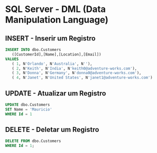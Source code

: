 # SQL Server - DML (Data Manipulation Language)

## INSERT - Inserir um Registro

~~~sql
INSERT INTO dbo.Customers
   ([CustomerId],[Name],[Location],[Email])
VALUES
   ( 1, N'Orlando', N'Australia', N''),
   ( 2, N'Keith', N'India', N'keith0@adventure-works.com'),
   ( 3, N'Donna', N'Germany', N'donna0@adventure-works.com'),
   ( 4, N'Janet', N'United States', N'janet1@adventure-works.com')
~~~

## UPDATE - Atualizar um Registro

~~~sql
UPDATE dbo.Customers
SET Name = 'Mauricio'
WHERE Id = 1
~~~

## DELETE - Deletar um Registro

~~~sql
DELETE FROM dbo.Customers
WHERE Id = 1;
~~~


